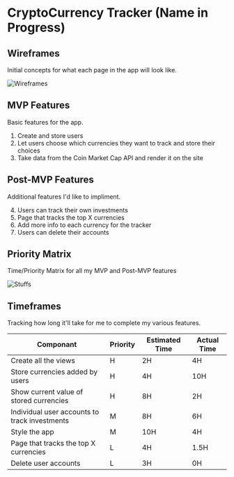 # CryptoCurrency Tracker (Name in Progress)

## Wireframes
Initial concepts for what each page in the app will look like.

![Wireframes](https://i.imgur.com/GlllzzE.jpg)

## MVP Features
Basic features for the app.

1. Create and store users
2. Let users choose which currencies they want to track and store their choices
3. Take data from the Coin Market Cap API and render it on the site

## Post-MVP Features
Additional features I'd like to impliment. 

4. Users can track their own investments
5. Page that tracks the top X currencies
6. Add more info to each currency for the tracker
7. Users can delete their accounts

## Priority Matrix
Time/Priority Matrix for all my MVP and Post-MVP features

![Stuffs](https://i.imgur.com/Ng84dtR.jpg)

## Timeframes
Tracking how long it'll take for me to complete my various features.

| Componant                                     | Priority | Estimated Time | Actual Time |
------------------------------------------------|----------|----------------|-------------|
| Create all the views                          | H        | 2H             | 4H          |
| Store currencies added by users               | H        | 4H             | 10H         |
| Show current value of stored currencies       | H        | 8H             | 2H          |
| Individual user accounts to track investments | M        | 8H             | 6H          |
| Style the app                                 | M        | 10H            | 4H          |
| Page that tracks the top X currencies         | L        | 4H             | 1.5H        |
| Delete user accounts                          | L        | 3H             | 0H          |
